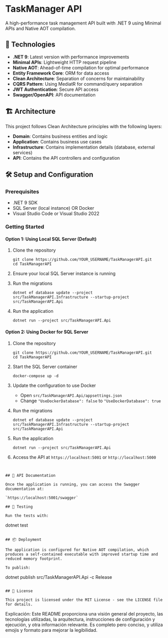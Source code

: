 # TaskManager API

A high-performance task management API built with .NET 9 using Minimal APIs and Native AOT compilation.

## 🚀 Technologies

-   **.NET 9**: Latest version with performance improvements
-   **Minimal APIs**: Lightweight HTTP request pipeline
-   **Native AOT**: Ahead-of-time compilation for optimal performance
-   **Entity Framework Core**: ORM for data access
-   **Clean Architecture**: Separation of concerns for maintainability
-   **CQRS Pattern**: Using MediatR for command/query separation
-   **JWT Authentication**: Secure API access
-   **Swagger/OpenAPI**: API documentation

## 🏗️ Architecture

This project follows Clean Architecture principles with the following layers:

-   **Domain**: Contains business entities and logic
-   **Application**: Contains business use cases
-   **Infrastructure**: Contains implementation details (database, external services)
-   **API**: Contains the API controllers and configuration

## 🛠️ Setup and Configuration

### Prerequisites

-   .NET 9 SDK
-   SQL Server (local instance) OR Docker
-   Visual Studio Code or Visual Studio 2022

### Getting Started

#### Option 1: Using Local SQL Server (Default)

1. Clone the repository

    ```
    git clone https://github.com/YOUR_USERNAME/TaskManagerAPI.git
    cd TaskManagerAPI
    ```

2. Ensure your local SQL Server instance is running

3. Run the migrations

    ```
    dotnet ef database update --project src/TaskManagerAPI.Infrastructure --startup-project src/TaskManagerAPI.Api
    ```

4. Run the application
    ```
    dotnet run --project src/TaskManagerAPI.Api
    ```

#### Option 2: Using Docker for SQL Server

1. Clone the repository

    ```
    git clone https://github.com/YOUR_USERNAME/TaskManagerAPI.git
    cd TaskManagerAPI
    ```

2. Start the SQL Server container

    ```
    docker-compose up -d
    ```

3. Update the configuration to use Docker

    - Open `src/TaskManagerAPI.Api/appsettings.json`
    - Change `"UseDockerDatabase": false` to `"UseDockerDatabase": true`

4. Run the migrations

    ```
    dotnet ef database update --project src/TaskManagerAPI.Infrastructure --startup-project src/TaskManagerAPI.Api
    ```

5. Run the application

    ```
    dotnet run --project src/TaskManagerAPI.Api
    ```

6. Access the API at `https://localhost:5001` or `http://localhost:5000`

```


## 📝 API Documentation

Once the application is running, you can access the Swagger documentation at:

`https://localhost:5001/swagger`

## 🧪 Testing

Run the tests with:

```

dotnet test

```

## 📦 Deployment

The application is configured for Native AOT compilation, which produces a self-contained executable with improved startup time and reduced memory footprint.

To publish:

```

dotnet publish src/TaskManagerAPI.Api -c Release

```

## 📄 License

This project is licensed under the MIT License - see the LICENSE file for details.

```

Explicación: Este README proporciona una visión general del proyecto, las tecnologías utilizadas, la arquitectura, instrucciones de configuración y ejecución, y otra información relevante. Es completo pero conciso, y utiliza emojis y formato para mejorar la legibilidad.

```

```
